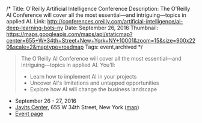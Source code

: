 /*
Title: O'Reilly Artificial Intelligence Conference
Description: The O'Reilly AI Conference will cover all the most essential—and intriguing—topics in applied AI.
Link: http://conferences.oreilly.com/artificial-intelligence/ai-deep-learning-bots-ny
Date: September 26, 2016
Thumbnail: https://maps.googleapis.com/maps/api/staticmap?center=655+W+34th+Street+New+York+NY+10001&zoom=15&size=900x220&scale=2&maptype=roadmap
Tags: event,archived
*/

> The O'Reilly AI Conference will cover all the most essential—and intriguing—topics in applied AI. You'll:
> 
> - Learn how to implement AI in your projects
> - Uncover AI's limitations and untapped opportunities
> - Explore how AI will change the business landscape



- September 26 - 27, 2016
- [Javits Center](http://www.javitscenter.com/), 655 W 34th Street, New York ([map](https://www.google.com/maps/dir/Current+Location/655+W+34th+Street+New+York+NY+10001))
- [Event page](http://conferences.oreilly.com/artificial-intelligence/ai-deep-learning-bots-ny)
